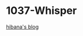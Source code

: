 # 1037-Whisper
<a href = "https://v3nividiv1ci.github.io/2021/03/21/1037-Whisper-%E5%AE%9E%E4%B9%A0%E6%97%A5%E5%BF%97/">hibana's blog<a>
